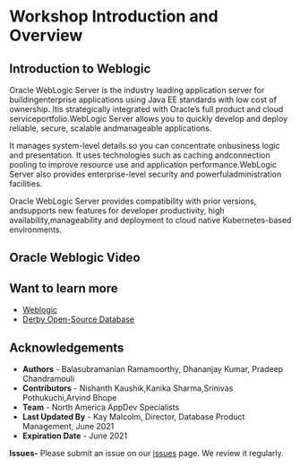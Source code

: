 # Workshop Introduction and Overview

## Introduction to Weblogic

Oracle WebLogic Server is the industry leading application server for buildingenterprise applications using Java EE standards with low cost of ownership. Itis   strategically   integrated   with   Oracle’s   full   product   and   cloud   serviceportfolio.WebLogic Server allows you to quickly develop and deploy reliable, secure, scalable andmanageable   applications.  

 It   manages   system-level   details   so   you   can   concentrate   onbusiness   logic   and   presentation.  It   uses   technologies   such   as   caching   andconnection pooling to improve resource use and application performance.WebLogic   Server   also   provides   enterprise-level   security   and   powerfuladministration facilities.
 
 
 Oracle   WebLogic   Server   provides   compatibility   with   prior   versions,   andsupports   new   features   for   developer   productivity,   high   availability,manageability   and   deployment   to   cloud   native   Kubernetes-based environments.


## Oracle Weblogic Video
  
 [](youtube:5RfuuKNbVTU)

## Want to learn more

- [Weblogic](https://docs.oracle.com/cd/E13222_01/wls/docs61/intro/chap1.html)
- [Derby Open-Source Database](http://db.apache.org/derby)  


## Acknowledgements

- **Authors** - Balasubramanian Ramamoorthy, Dhananjay Kumar, Pradeep Chandramouli
- **Contributors** - Nishanth Kaushik,Kanika Sharma,Srinivas Pothukuchi,Arvind Bhope
- **Team** - North America AppDev Specialists
- **Last Updated By** - Kay Malcolm, Director, Database Product Management, June 2021
- **Expiration Date** - June 2021


**Issues-**
Please submit an issue on our [issues](https://github.com/oracle/learning-library/issues) page. We review it regularly.


